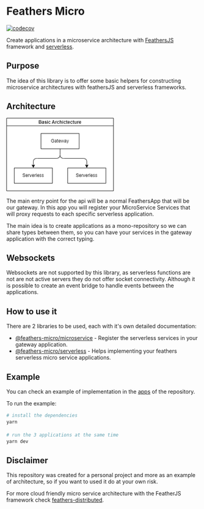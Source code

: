 # Feathers Micro

[![codecov](https://codecov.io/gh/guzz/feathers-micro/branch/main/graph/badge.svg?token=NLWI7S81HN)](https://codecov.io/gh/guzz/feathers-micro)

Create applications in a microservice architecture with [FeathersJS](https://feathersjs.com/) framework and [serverless](https://www.serverless.com/).

## Purpose

The idea of this library is to offer some basic helpers for constructing microservice architectures with feathersJS and serverless frameworks.

## Architecture

![basic architecture](./images/basic_architecture.png)

The main entry point for the api will be a normal FeathersApp that will be our gateway. In this app you will register your MicroService Services that will proxy requests to each specific serverless application.

The main idea is to create applications as a mono-repository so we can share types between them, so you can have your services in the gateway application with the correct typing.

## Websockets

Websockets are not supported by this library, as serverless functions are not are not active servers they do not offer socket connectivity. Although it is possible to create an event bridge to handle events between the applications.

## How to use it

There are 2 libraries to be used, each with it's own detailed documentation:

- [@feathers-micro/microservice](./packages/microservice/) - Register the serverless services in your gateway application.
- [@feathers-micro/serverless](./packages/serverless/) - Helps implementing your feathers serverless micro service applications.

## Example

You can check an example of implementation in the [apps](./apps/) of the repository.

To run the example:

```bash
# install the dependencies
yarn

# run the 3 applications at the same time
yarn dev
```

## Disclaimer

This repository was created for a personal project and more as an example of architecture, so if you want to used it do at your own risk.

For more cloud friendly micro service architecture with the FeatherJS framework check [feathers-distributed](https://github.com/kalisio/feathers-distributed).